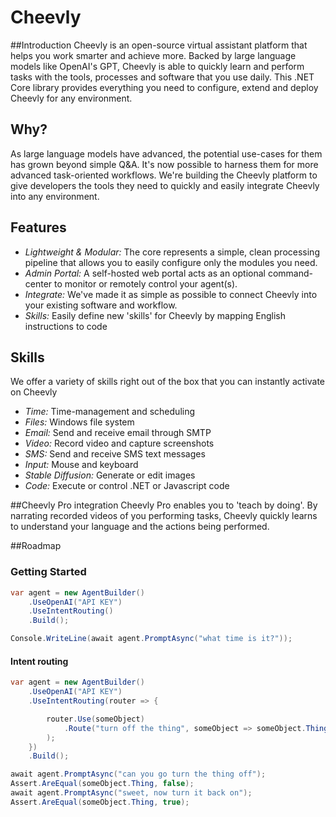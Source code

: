 # Cheevly
##Introduction
Cheevly is an open-source virtual assistant platform that helps you work smarter and achieve more. Backed by large language models like OpenAI's GPT, Cheevly is able to quickly learn and perform tasks with the tools, processes and software that you use daily. This .NET Core library provides everything you need to configure, extend and deploy Cheevly for any environment.

## Why?
As large language models have advanced, the potential use-cases for them has grown beyond simple Q&A. It's now possible to harness them for more advanced task-oriented workflows. We're building the Cheevly platform to give developers the tools they need to quickly and easily integrate Cheevly into any environment.

## Features
 - *Lightweight & Modular:* The core represents a simple, clean processing pipeline that allows you to easily configure only the modules you need.
 - *Admin Portal:* A self-hosted web portal acts as an optional command-center to monitor or remotely control your agent(s).
 - *Integrate:* We've made it as simple as possible to connect Cheevly into your existing software and workflow.
 - *Skills:* Easily define new 'skills' for Cheevly by mapping English instructions to code

## Skills
We offer a variety of skills right out of the box that you can instantly activate on Cheevly
 - *Time:* Time-management and scheduling
 - *Files:* Windows file system
 - *Email:* Send and receive email through SMTP
 - *Video:* Record video and capture screenshots
 - *SMS:* Send and receive SMS text messages
 - *Input:* Mouse and keyboard
 - *Stable Diffusion:* Generate or edit images
 - *Code:* Execute or control .NET or Javascript code

##Cheevly Pro integration
Cheevly Pro enables you to 'teach by doing'. By narrating recorded videos of you performing tasks, Cheevly quickly learns to understand your language and the actions being performed.

##Roadmap

### Getting Started
```C#
var agent = new AgentBuilder()
    .UseOpenAI("API KEY")
    .UseIntentRouting()
    .Build();

Console.WriteLine(await agent.PromptAsync("what time is it?"));
```

#### Intent routing
```C#
var agent = new AgentBuilder()
    .UseOpenAI("API KEY")
    .UseIntentRouting(router => {

        router.Use(someObject)
            .Route("turn off the thing", someObject => someObject.Thing = false
        );
    })
    .Build();

await agent.PromptAsync("can you go turn the thing off");
Assert.AreEqual(someObject.Thing, false);
await agent.PromptAsync("sweet, now turn it back on");
Assert.AreEqual(someObject.Thing, true);
```